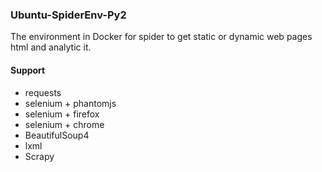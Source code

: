 ### Ubuntu-SpiderEnv-Py2

The environment in Docker for spider to get static or dynamic web pages html and analytic it.

#### Support

* requests
* selenium + phantomjs
* selenium + firefox
* selenium + chrome
* BeautifulSoup4
* lxml
* Scrapy
